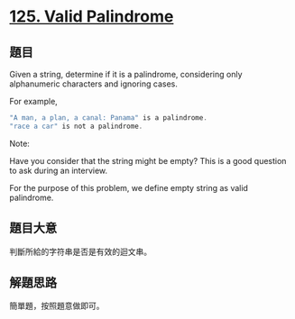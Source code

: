 # [125. Valid Palindrome](https://leetcode.com/problems/valid-palindrome/description/)

## 題目

Given a string, determine if it is a palindrome, considering only alphanumeric characters and ignoring cases.

For example,

```c
"A man, a plan, a canal: Panama" is a palindrome.
"race a car" is not a palindrome.
```

Note:  

Have you consider that the string might be empty? This is a good question to ask during an interview.

For the purpose of this problem, we define empty string as valid palindrome.

## 題目大意

判斷所給的字符串是否是有效的迴文串。

## 解題思路

簡單題，按照題意做即可。